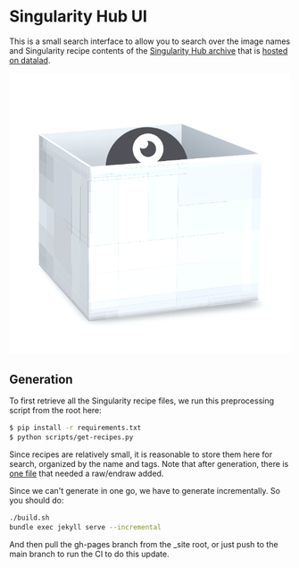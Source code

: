 # Singularity Hub UI

This is a small search interface to allow you to search over the image names and Singularity recipe
contents of the [Singularity Hub archive](https://singularity-hub.org) that is [hosted on datalad](http://datasets.datalad.org/?dir=/shub).

![assets/img/logo.png](assets/img/logo.png)

## Generation

To first retrieve all the Singularity recipe files, we run this preprocessing script
from the root here:

```bash
$ pip install -r requirements.txt
$ python scripts/get-recipes.py
```

Since recipes are relatively small, it is reasonable to store them here for search, organized by
the name and tags. Note that after generation, there is [one file](_containers/feilong-neurodebian_singularity-beaver_2019-01-14.md)
that needed a raw/endraw added.

Since we can't generate in one go, we have to generate incrementally. So you should do:

```bash
./build.sh
bundle exec jekyll serve --incremental
```

And then pull the gh-pages branch from the _site root, or just push to the main branch
to run the CI to do this update.
